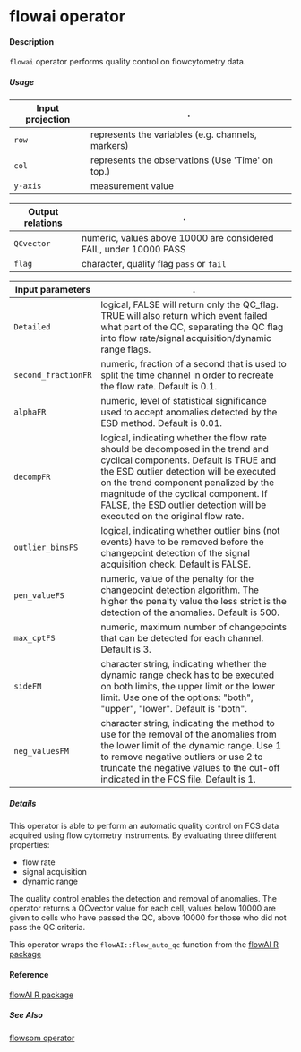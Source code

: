 # flowai operator

#### Description

`flowai` operator performs quality control on flowcytometry data.

##### Usage

Input projection|.
---|---
`row`   | represents the variables (e.g. channels, markers)
`col`   | represents the observations (Use 'Time' on top.) 
`y-axis`| measurement value


Output relations|.
---|---
`QCvector`         | numeric, values above 10000 are considered FAIL, under 10000 PASS
`flag`         | character, quality flag `pass` or `fail`

Input parameters|.
---|---
`Detailed` | logical, FALSE will return only the QC_flag. TRUE will also return which event failed what part of the QC, separating the QC flag into flow rate/signal acquisition/dynamic range flags. 
`second_fractionFR`| numeric, fraction of a second that is used to split the time channel in order to recreate the flow rate. Default is 0.1.
`alphaFR` | numeric, level of statistical significance used to accept anomalies detected by the ESD method. Default is 0.01.
`decompFR` | logical, indicating whether the flow rate should be decomposed in the trend and cyclical components. Default is TRUE and the ESD outlier detection will be executed on the trend component penalized by the magnitude of the cyclical component. If FALSE, the ESD outlier detection will be executed on the original flow rate.
`outlier_binsFS` | logical, indicating whether outlier bins (not events) have to be removed before the changepoint detection of the signal acquisition check. Default is FALSE.
`pen_valueFS` | numeric, value of the penalty for the changepoint detection algorithm. The higher the penalty value the less strict is the detection of the anomalies. Default is 500.
`max_cptFS` | numeric, maximum number of changepoints that can be detected for each channel. Default is 3.
`sideFM` | character string, indicating whether the dynamic range check has to be executed on both limits, the upper limit or the lower limit. Use one of the options: "both", "upper", "lower". Default is "both".
`neg_valuesFM` | character string, indicating the method to use for the removal of the anomalies from the lower limit of the dynamic range. Use 1 to remove negative outliers or use 2 to truncate the negative values to the cut-off indicated in the FCS file. Default is 1.

##### Details

This operator is able to perform an automatic quality control on FCS data acquired using flow cytometry instruments. By evaluating three different properties: 

* flow rate
* signal acquisition
* dynamic range

The quality control enables the detection and removal of anomalies. The operator returns a QCvector value for each cell, values below 10000 are given to cells who have passed the QC, above 10000 for those who did not pass the QC criteria.

This operator wraps the `flowAI::flow_auto_qc` function from the [flowAI R package](http://bioconductor.org/packages/release/bioc/html/flowAI.html)


#### Reference

[flowAI R package]((http://bioconductor.org/packages/release/bioc/html/flowAI.html))

##### See Also

[flowsom operator](https://github.com/tercen/flowsom_operator)


